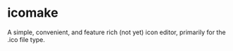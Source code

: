 # icomake
A simple, convenient, and feature rich (not yet) icon editor, primarily for the .ico file type.
